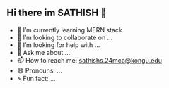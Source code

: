 ## Hi there im SATHISH 👋


- 🌱 I’m currently learning MERN stack
- 👯 I’m looking to collaborate on ...
- 🤔 I’m looking for help with ...
- 💬 Ask me about ...
- 📫 How to reach me: sathishs.24mca@kongu.edu
- 😄 Pronouns: ...
- ⚡ Fun fact: ...
